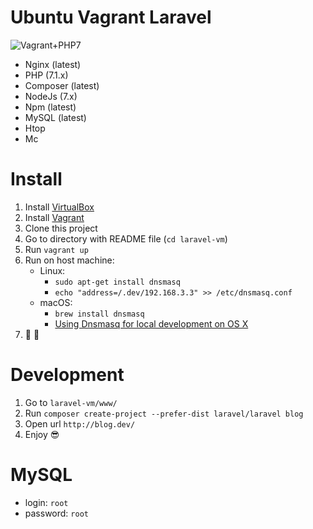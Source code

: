 # Ubuntu Vagrant Laravel
![Vagrant+PHP7](https://i.imgur.com/u1Rd6gQ.png)
* Nginx (latest)
* PHP (7.1.x)
* Composer (latest)
* NodeJs (7.x)
* Npm (latest)
* MySQL (latest)
* Htop
* Mc

# Install
1. Install [VirtualBox](https://www.virtualbox.org/wiki/Downloads)
2. Install [Vagrant](https://www.vagrantup.com/)
3. Clone this project
4. Go to directory with README file (`cd laravel-vm`)
5. Run `vagrant up`
6. Run on host machine:
    * Linux:
        * `sudo apt-get install dnsmasq`
        * `echo "address=/.dev/192.168.3.3" >> /etc/dnsmasq.conf`
    * macOS:
        * `brew install dnsmasq`
        * [Using Dnsmasq for local development on OS X](https://passingcuriosity.com/2013/dnsmasq-dev-osx/)
7. :tada: :balloon:

# Development
1. Go to `laravel-vm/www/`
2. Run `composer create-project --prefer-dist laravel/laravel blog`
3. Open url `http://blog.dev/`
4. Enjoy :sunglasses:

# MySQL
* login: `root`
* password: `root`
